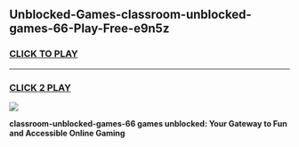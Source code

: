 
## Unblocked-Games-classroom-unblocked-games-66-Play-Free-e9n5z
<h3>
<a href="https://premium76.site?title=classroom-unblocked-games-66&ref=22A">CLICK TO PLAY</a></h3>
<hr>

<h3>
<a href="https://premium76.site?title=classroom-unblocked-games-66&ref=22A">CLICK 2 PLAY</a>
  
</h3>

<a href="https://premium76.site?title=classroom-unblocked-games-66&ref=22A"><img src="https://clearcache.store/games.png"></a>


**classroom-unblocked-games-66 games unblocked: Your Gateway to Fun and Accessible Online Gaming**
